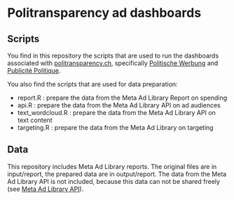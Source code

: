 # Politransparency ad dashboards 

## Scripts 
You find in this repository the scripts that are used to run the dashboards associated with [politransparency.ch](https://politransparency.ch), specifically [Politische Werbung](https://politransparency.shinyapps.io/politischewerbung/) and [Publicité Politique](https://politransparency.shinyapps.io/publicitepolitique/). 

You also find the scripts that are used for data preparation: 
* report.R : prepare the data from the Meta Ad Library Report on spending 
* api.R : prepare the data from the Meta Ad Library API on ad audiences 
* text_wordcloud.R : prepare the data from the Meta Ad Library API on text content 
* targeting.R : prepare the data from the Meta Ad Library on targeting

## Data
This repository includes Meta Ad Library reports. The original files are in input/report, the prepared data are in output/report. The data from the Meta Ad Library API is not included, because this data can not be shared freely (see [Meta Ad Library API](https://www.facebook.com/ads/library/api/?source=nav-panel)). 

